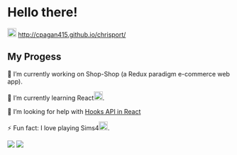
# Hello there! 

<img height="20" width="20" src="https://user-images.githubusercontent.com/76018424/130504995-69341111-992e-4a10-9121-58e07436ae04.png" /> http://cpagan415.github.io/chrisport/


## My Progess

 🔭 I’m currently working on Shop-Shop (a Redux paradigm e-commerce web app). 

 🌱 I’m currently learning React<img height="20" width="20" src="https://user-images.githubusercontent.com/76018424/130494343-128d575a-dec8-4263-a516-cad3305b4e58.png" />.


 🤔 I’m looking for help with [Hooks API in React](https://reactjs.org/docs/hooks-reference.html)
 
 ⚡ Fun fact: I love playing Sims4<img height="20" width="20" src="https://user-images.githubusercontent.com/76018424/130495117-a2ad4f36-f255-4986-87f1-b989dff32827.gif" />.
</p>

 <img src="https://github-readme-stats.vercel.app/api?username=cpagan415&show_icons=true&theme=tokyonight&hide=stars" />
 <img src="https://github-readme-stats.vercel.app/api/top-langs/?username=cpagan415&hide=GLSL,RUST,python,shell,assembly,objective-c&layout=compact&theme=tokyonight"/> 




<!--
(https://linkedin.com/in/christina-pagan-19889b1aa)<img hieght="50" width="50" src="https://user-images.githubusercontent.com/76018424/130500987-b00bbf03-c85b-46b5-a731-9c92968a1dee.png"/>
- 👯 I’m looking to collaborate on ...
- 🤔 I’m looking for help with ...
- 💬 Ask me about ...
- 📫 How to reach me: ...
- 😄 Pronouns: ...
- ⚡ Fun fact: ...
-->

